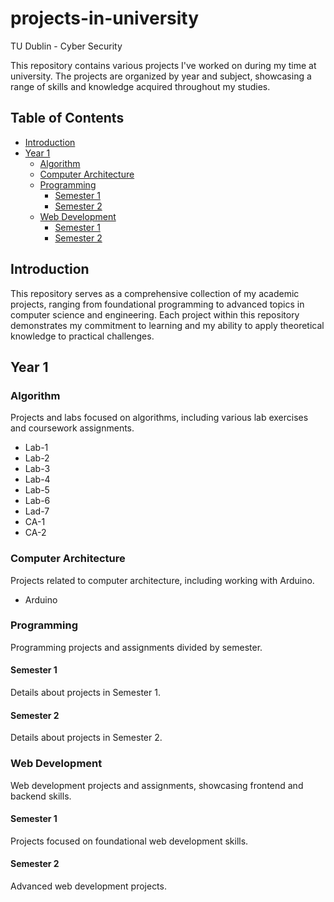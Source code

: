 # projects-in-university
TU Dublin - Cyber Security

This repository contains various projects I've worked on during my time at university. The projects are organized by year and subject, showcasing a range of skills and knowledge acquired throughout my studies.

## Table of Contents

- [Introduction](#introduction)
- [Year 1](#year-1)
  - [Algorithm](#algorithm)
  - [Computer Architecture](#computer-architecture)
  - [Programming](#programming)
    - [Semester 1](#semester-1)
    - [Semester 2](#semester-2)
  - [Web Development](#web-development)
    - [Semester 1](#semester-1-1)
    - [Semester 2](#semester-2-1)

## Introduction

This repository serves as a comprehensive collection of my academic projects, ranging from foundational programming to advanced topics in computer science and engineering. Each project within this repository demonstrates my commitment to learning and my ability to apply theoretical knowledge to practical challenges.

## Year 1

### Algorithm

Projects and labs focused on algorithms, including various lab exercises and coursework assignments.

- Lab-1
- Lab-2
- Lab-3
- Lab-4
- Lab-5
- Lab-6
- Lad-7
- CA-1
- CA-2

### Computer Architecture

Projects related to computer architecture, including working with Arduino.

- Arduino

### Programming

Programming projects and assignments divided by semester.

#### Semester 1

Details about projects in Semester 1.

#### Semester 2

Details about projects in Semester 2.

### Web Development

Web development projects and assignments, showcasing frontend and backend skills.

#### Semester 1

Projects focused on foundational web development skills.

#### Semester 2

Advanced web development projects.
